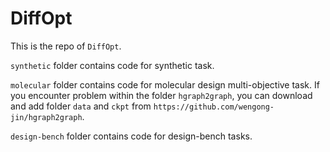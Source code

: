 # DiffOpt

This is the repo of `DiffOpt`.

`synthetic` folder contains code for synthetic task.  

`molecular` folder contains code for molecular design multi-objective task.  If you encounter problem within the folder `hgraph2graph`, you can download and add folder `data` and `ckpt` from `https://github.com/wengong-jin/hgraph2graph`.

`design-bench` folder contains code for design-bench tasks.  



